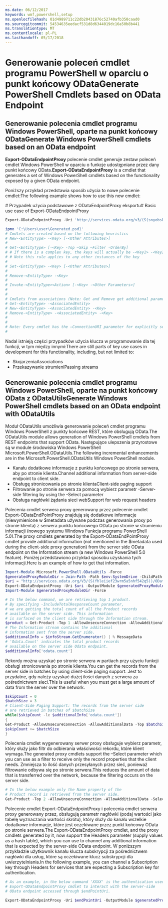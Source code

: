 ```yaml
---
ms.date: 06/12/2017
keywords: wmf,powershell,setup
ms.openlocfilehash: 01d4989711c22db20431876c52740afb350caad0
ms.sourcegitcommit: 54534635eedacf531d8d6344019dc16a50b8b441
ms.translationtype: MT
ms.contentlocale: pl-PL
ms.lasthandoff: 05/17/2018
---
```

# <a name="generate-powershell-cmdlets-based-on-odata-endpoint"></a><span data-ttu-id="2d1d8-102">Generowanie poleceń cmdlet programu PowerShell w oparciu o punkt końcowy OData</span><span class="sxs-lookup"><span data-stu-id="2d1d8-102">Generate PowerShell Cmdlets based on OData Endpoint</span></span>
<a name="generate-windows-powershell-cmdlets-based-on-an-odata-endpoint"></a><span data-ttu-id="2d1d8-103">Generowanie polecenia cmdlet programu Windows PowerShell, oparte na punkt końcowy OData</span><span class="sxs-lookup"><span data-stu-id="2d1d8-103">Generate Windows PowerShell cmdlets based on an OData endpoint</span></span>
--------------------------------------------------------------

<span data-ttu-id="2d1d8-104">**Export-ODataEndpointProxy** polecenie cmdlet generuje zestaw poleceń cmdlet Windows PowerShell w oparciu o funkcje udostępniane przez dany punkt końcowy OData.</span><span class="sxs-lookup"><span data-stu-id="2d1d8-104">**Export-ODataEndpointProxy** is a cmdlet that generates a set of Windows PowerShell cmdlets based on the functionality exposed by a given OData endpoint.</span></span>

<span data-ttu-id="2d1d8-105">Poniższy przykład przedstawia sposób użycia to nowe polecenie cmdlet:</span><span class="sxs-lookup"><span data-stu-id="2d1d8-105">The following example shows how to use this new cmdlet:</span></span>

<span data-ttu-id="2d1d8-106">\# Przypadek użycia podstawowe z ODataEndpointProxy eksportu</span><span class="sxs-lookup"><span data-stu-id="2d1d8-106">\# Basic use case of Export-ODataEndpointProxy</span></span>

```powershell
Export-ODataEndpointProxy -Uri 'http://services.odata.org/v3/(S(snyobsk1hhutkb2yulwldgf1))/odata/odata.svc' -OutputModule C:\Users\user\Generated.psd1

ipmo 'C:\Users\user\Generated.psd1'
# Cmdlets are created based on the following heuristics
# New-<EntityType> -<Key> [-<Other Attributes>]
#
# Get-<EntityType> [-<Key> -Top –Skip –Filter -OrderBy]
# # If there is a complex key, the keys will actually be -<Key1> -<Key2>…
# # Note this rule applies to any other instances of the key
#
# Set-<EntityType> -<Key> [-<Other Attributes>]
#
# Remove-<EntityType> -<Key>
#
# Invoke-<EntityType><Action> [-<Key> -<Other Parameters>]
#
#
# Cmdlets from associations (Note: Get and Remove get additional parameter sets)
# Get-<EntityType> -<AssociatedEntity>
# New-<EntityType> -<AssociatedEntity> -<Key>
# Remove-<EntityType> -<AssociatedEntity> -<Key>
#
#
# Note: Every cmdlet has the –ConnectionURI parameter for explicitly setting the URI of the endpoint. This normally uses the same address that you gave the Export-ODataEndpointProxy cmdlet, but can be overridden in this fashion for the sake of similar endpoints.
#
```

<span data-ttu-id="2d1d8-107">Nadal istnieją części przypadków użycia klucza w programowanie dla tej funkcji, w tym między innymi:</span><span class="sxs-lookup"><span data-stu-id="2d1d8-107">There are still parts of key use cases in development for this functionality, including, but not limited to:</span></span>
-   <span data-ttu-id="2d1d8-108">Skojarzenia</span><span class="sxs-lookup"><span data-stu-id="2d1d8-108">Associations</span></span>
-   <span data-ttu-id="2d1d8-109">Przekazywanie strumieni</span><span class="sxs-lookup"><span data-stu-id="2d1d8-109">Passing streams</span></span>

<a name="generate-windows-powershell-cmdlets-based-on-an-odata-endpoint-with-odatautils"></a><span data-ttu-id="2d1d8-110">Generowanie polecenia cmdlet programu Windows PowerShell, oparte na punkt końcowy OData z ODataUtils</span><span class="sxs-lookup"><span data-stu-id="2d1d8-110">Generate Windows PowerShell cmdlets based on an OData endpoint with ODataUtils</span></span>
------------------------------------------------------------------------------
<span data-ttu-id="2d1d8-111">Moduł ODataUtils umożliwia generowanie poleceń cmdlet programu Windows PowerShell z punkty końcowe REST, które obsługują OData.</span><span class="sxs-lookup"><span data-stu-id="2d1d8-111">The ODataUtils module allows generation of Windows PowerShell cmdlets from REST endpoints that support OData.</span></span> <span data-ttu-id="2d1d8-112">Następujące ulepszenia przyrostowe są w module środowiska Windows PowerShell Microsoft.PowerShell.ODataUtils.</span><span class="sxs-lookup"><span data-stu-id="2d1d8-112">The following incremental enhancements are in the Microsoft.PowerShell.ODataUtils Windows PowerShell module.</span></span>
-   <span data-ttu-id="2d1d8-113">Kanału dodatkowe informacje z punktu końcowego po stronie serwera, aby po stronie klienta.</span><span class="sxs-lookup"><span data-stu-id="2d1d8-113">Channel additional information from server-side endpoint to client side.</span></span>
-   <span data-ttu-id="2d1d8-114">Obsługę stronicowania po stronie klienta</span><span class="sxs-lookup"><span data-stu-id="2d1d8-114">Client-side paging support</span></span>
-   <span data-ttu-id="2d1d8-115">Filtrowanie po stronie serwera za pomocą wybierz parametr -</span><span class="sxs-lookup"><span data-stu-id="2d1d8-115">Server-side filtering by using the -Select parameter</span></span>
-   <span data-ttu-id="2d1d8-116">Obsługa nagłówki żądania sieci web</span><span class="sxs-lookup"><span data-stu-id="2d1d8-116">Support for web request headers</span></span>

<span data-ttu-id="2d1d8-117">Polecenia cmdlet serwera proxy generowany przez polecenie cmdlet Export-ODataEndPointProxy znajdują się dodatkowe informacje (niewymienione w $metadata używane podczas generowania proxy po stronie klienta) z serwera punktu końcowego OData po stronie w strumieniu informacji (nowego systemu Windows Funkcja programu PowerShell 5.0).</span><span class="sxs-lookup"><span data-stu-id="2d1d8-117">The proxy cmdlets generated by the Export-ODataEndPointProxy cmdlet provide additional information (not mentioned in the $metadata used during the client-side proxy generation) from the server side OData endpoint on the Information stream (a new Windows PowerShell 5.0 feature).</span></span> <span data-ttu-id="2d1d8-118">Poniżej przedstawiono przykład sposobu uzyskania tych informacji.</span><span class="sxs-lookup"><span data-stu-id="2d1d8-118">Here is an example of how to get that information.</span></span>
```powershell
Import-Module Microsoft.PowerShell.ODataUtils -Force
$generatedProxyModuleDir = Join-Path -Path $env:SystemDrive -ChildPath 'ODataDemoProxy'
$uri = "http://services.odata.org/V3/(S(fhleiief23wrm5a5nhf542q5))/OData/OData.svc/"
Export-ODataEndpointProxy -Uri $uri -OutputModule $generatedProxyModuleDir -Force -AllowUnSecureConnection -Verbose -AllowClobber
Import-Module $generatedProxyModuleDir -Force

# In the below command, we are retrieving top 1 product.
# By specifying -IncludeTotalResponseCount parameter,
# we are getting the total count of all the Product records
# available on the server side. This information
# is surfaced on the client side through the Information stream.
$product = Get-Product -Top 1 -AllowUnsecureConnection -AllowAdditionalData -IncludeTotalResponseCount -InformationVariable infoStream
# The Information stream contains the additional
# information sent from the server side.
$additionalInfo = $infoStream.GetEnumerator() | % MessageData
# 'Odata.Count' indicates the total product records
# available on the server side Odata endpoint.
$additionalInfo['odata.count']
```

<span data-ttu-id="2d1d8-119">Rekordy można uzyskać po stronie serwera w partiach przy użyciu funkcji obsługi stronicowania po stronie klienta.</span><span class="sxs-lookup"><span data-stu-id="2d1d8-119">You can get the records from the server side in batches by using client-side paging support.</span></span> <span data-ttu-id="2d1d8-120">Jest to przydatne, gdy należy uzyskać dużej ilości danych z serwera za pośrednictwem sieci.</span><span class="sxs-lookup"><span data-stu-id="2d1d8-120">This is useful when you must get a large amount of data from the server over the network.</span></span>
```powershell
$skipCount = 0
$batchSize = 3
# Client-Side Paging Support: The records from the server side
# are retrieved in batches of $batchSize
while($skipCount -le $additionalInfo['odata.count'])
{
Get-Product -AllowUnsecureConnection -AllowAdditionalData -Top $batchSize -Skip $skipCount
$skipCount += $batchSize
}
```

<span data-ttu-id="2d1d8-121">Polecenia cmdlet wygenerowany serwer proxy obsługuje wybierz parametr, który służy jako filtr do odbierania właściwości rekordu, które klient wymaga.</span><span class="sxs-lookup"><span data-stu-id="2d1d8-121">The generated proxy cmdlets support the –Select parameter which you can use as a filter to receive only the record properties that the client needs.</span></span> <span data-ttu-id="2d1d8-122">Zmniejsza to ilość danych przesyłanych przez sieć, ponieważ filtrowanie odbywa się po stronie serwera.</span><span class="sxs-lookup"><span data-stu-id="2d1d8-122">This reduces the amount of data that is transferred over the network, because the filtering occurs on the server side.</span></span>
```powershell
# In the below example only the Name property of the
# Product record is retrieved from the server side.
Get-Product -Top 2 -AllowUnsecureConnection -AllowAdditionalData -Select Name
```

<span data-ttu-id="2d1d8-123">Polecenie cmdlet Export-ODataEndpointProxy i polecenia cmdlet serwera proxy generowany przez, obsługują parametr nagłówki (podaj wartości jako tabelę wyznaczania wartości skrótu), który służy do kanału wszelkie dodatkowe informacje, które jest oczekiwane przez punkt końcowy OData po stronie serwera.</span><span class="sxs-lookup"><span data-stu-id="2d1d8-123">The Export-ODataEndpointProxy cmdlet, and the proxy cmdlets generated by it, now support the Headers parameter (supply values as a hash table), which you can use to channel any additional information that is expected by the server-side OData endpoint.</span></span> <span data-ttu-id="2d1d8-124">W poniższym przykładzie użytkownik kanału klucza subskrypcji za pośrednictwem nagłówki dla usług, które są oczekiwane klucz subskrypcji dla uwierzytelniania.</span><span class="sxs-lookup"><span data-stu-id="2d1d8-124">In the following example, you can channel a Subscription key through Headers for services that are expecting a Subscription key for authentication.</span></span>
```powershell
# As an example, in the below command 'XXXX' is the authentication used by the
# Export-ODataEndpointProxy cmdlet to interact with the server-side
# OData endpoint accessed through $endPointUri.

Export-ODataEndpointProxy -Uri $endPointUri -OutputModule $generatedProxyModuleDir -Force -AllowUnSecureConnection -Verbose -Headers @{'subscription-key'='XXXX'}
```

